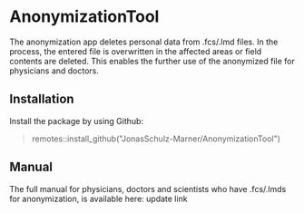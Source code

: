 # AnonymizationTool
The anonymization app deletes personal data from .fcs/.lmd files. In the process, the entered file is overwritten in the affected areas or field contents are deleted. This enables the further use of the anonymized file for physicians and doctors. 

## Installation
Install the package by using Github:
> remotes::install_github("JonasSchulz-Marner/AnonymizationTool")

## Manual
The full manual for physicians, doctors and scientists who have .fcs/.lmds for anonymization, is available here: update link 
